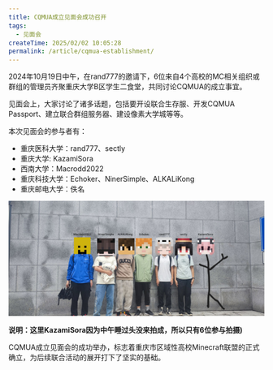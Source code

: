 ```yaml
---
title: CQMUA成立见面会成功召开
tags:
  - 见面会
createTime: 2025/02/02 10:05:28
permalink: /article/cqmua-establishment/
---
```

2024年10月19日中午，在rand777的邀请下，6位来自4个高校的MC相关组织或群组的管理员齐聚重庆大学B区学生二食堂，共同讨论CQMUA的成立事宜。

见面会上，大家讨论了诸多话题，包括要开设联合生存服、开发CQMUA Passport、建立联合群组服务器、建设像素大学城等等。

本次见面会的参与者有：

- 重庆医科大学：rand777、sectly
- 重庆大学: KazamiSora
- 西南大学：Macrodd2022
- 重庆科技大学：Echoker、NinerSimple、ALKALiKong
- 重庆邮电大学：佚名

![CQMUA-M1.jpg](../.vuepress/public/CQMUA-M1.jpg)

**说明：这里KazamiSora因为中午睡过头没来拍成，所以只有6位参与拍摄)**

CQMUA成立见面会的成功举办，标志着重庆市区域性高校Minecraft联盟的正式确立，为后续联合活动的展开打下了坚实的基础。
